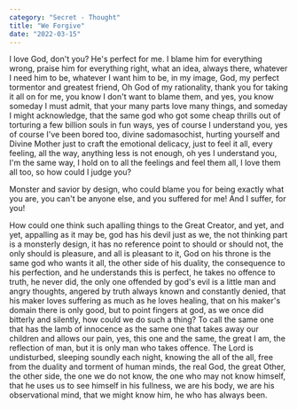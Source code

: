 ```yaml
---
category: "Secret - Thought" 
title: "We Forgive"
date: "2022-03-15"
---
```


I love God, don't you? He's perfect for me. 
I blame him for everything wrong, 
praise him for everything right, 
what an idea, always there, 
whatever I need him to be, 
whatever I want him to be, 
in my image, God, 
my perfect tormentor and greatest friend, 
Oh God of my rationality, thank you for taking it all on for me, 
you know I don't want to blame them, and yes, 
you know someday I must admit, that your many parts love many things, 
and someday I might acknowledge, 
that the same god who got some cheap thrills out of torturing a few billion souls in fun ways, yes of course I understand you, yes of course I've been bored too, divine sadomasochist, hurting yourself and Divine Mother just to craft the emotional delicacy, 
just to feel it all, 
every feeling, 
all the way, 
anything less is not enough, 
oh yes I understand you, I'm the same way, 
I hold on to all the feelings and feel them all, I love them all too, so how could I judge you? 

Monster and savior by design, who could blame you for being exactly what you are, you can't be anyone else, and you suffered for me! 
And I suffer, for you! 

How could one think such apalling things to the Great Creator, 
and yet, and yet, appalling as it may be, 
god has his devil just as we, 
the not thinking part is a monsterly design, 
it has no reference point to should or should not, 
the only should is pleasure, 
and all is pleasant to it, God on his throne is the same god who wants it all, the other side of his duality, the consequence to his perfection, and he understands this is perfect, 
he takes no offence to truth, he never did, the only one offended by god's evil is a little man and angry thoughts, angered by truth always known and constantly denied, 
that his maker loves suffering as much as he loves healing, 
that on his maker's domain there is only good, 
but to point fingers at god, as we once did bitterly and silently, how could we do such a thing? 
To call the same one that has the lamb of innocence as the same one that takes away our children and allows our pain, yes, this one and the same, the great I am, 
the reflection of man, 
but it is only man who takes offence. 
The Lord is undisturbed, sleeping soundly each night, 
knowing the all of the all, 
free from the duality and torment of human minds, 
the real God, the great Other, 
the other side, the one we do not know, the one who may not know himself, 
that he uses us to see himself in his fullness, 
we are his body, we are his observational mind, 
that we might know him, 
he who has always been. 